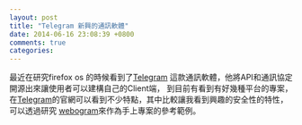 ```yaml
---
layout: post
title: "Telegram 新興的通訊軟體"
date: 2014-06-16 23:08:39 +0800
comments: true
categories: 
---
```

最近在研究firefox os 的時候看到了[Telegram] 這款通訊軟體，他將API和通訊協定開源出來讓使用者可以建構自己的Client端，
到目前有看到有好幾種平台的專案，在[Telegram]的官網可以看到不少特點，其中比較讓我看到興趣的安全性的特性，可以透過研究
[webogram]來作為手上專案的參考範例。


[Telegram]: https://telegram.org/
[webogram]: https://github.com/zhukov/webogram
[tox]:http://tox.im/